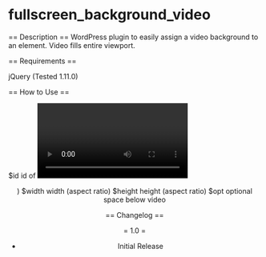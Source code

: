 # fullscreen_background_video

== Description ==
WordPress plugin to easily assign a video background to an element. Video fills entire viewport.

== Requirements ==

jQuery (Tested 1.11.0)

== How to Use ==

$id			id of <video>
$id_image	id of div that holds background image for mobile devices
$container	id of element containing video (usually <header>)
$width		width (aspect ratio)
$height		height (aspect ratio)
$opt		optional space below video

== Changelog ==

= 1.0 =
* Initial Release
